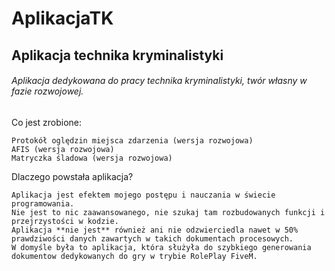 # AplikacjaTK
## Aplikacja technika kryminalistyki
###### Aplikacja dedykowana do pracy technika kryminalistyki, twór własny w fazie rozwojowej.

Co jest zrobione:
```
Protokół oględzin miejsca zdarzenia (wersja rozwojowa)
AFIS (wersja rozwojowa)
Matryczka śladowa (wersja rozwojowa)
```

Dlaczego powstała aplikacja?
```
Aplikacja jest efektem mojego postępu i nauczania w świecie programowania.
Nie jest to nic zaawansowanego, nie szukaj tam rozbudowanych funkcji i przejrzystości w kodzie.
Aplikacja **nie jest** również ani nie odzwierciedla nawet w 50% prawdziwości danych zawartych w takich dokumentach procesowych.
W domyśle była to aplikacja, która służyła do szybkiego generowania dokumentow dedykowanych do gry w trybie RolePlay FiveM.
```
